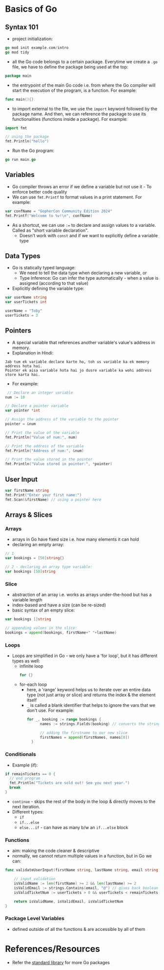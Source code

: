 # Basics of Go

## Syntax 101

- project initialization: 
```go
go mod init example.com/intro
go mod tidy
```
- all the Go code belongs to a certain package. Everytime we create a `.go` file, we have to define the package being used at the top:
```go
package main
```
- the entrypoint of the main Go code i.e. from where the Go compiler will start the execution of the program, is a function. For example:
```go
func main(){}
```
- to import external to the file, we use the `import` keyword followed by the package name. And then, we can reference the package to use its functionalities (functions inside a package). For example:
```go
import fmt

// using the package
fmt.Println("hello")
```
- Run the Go program: 
```go
go run main.go
```

## Variables

- Go compiler throws an error if we define a variable but not use it - To enforce better code quality
- We can use `fmt.Printf` to format values in a print statement. For example:
```go
var confName = "GopherCon Community Edition 2024"
fmt.Printf("Welcome to %v!\n", confName)
```
- As a shortcut, we can use `:=` to declare and assign values to a variable. Called as "short variable declaration".
  - Doesn't work with `const` and if we want to explicitly define a variable type

## Data Types

- Go is statically typed language:
  - We need to tell the data type when declaring a new variable, or
  - Type Inference: Go can infer the type automatically - when a value is assigned (according to that value)
- Explicitly defining the variable type:
```go
var userName string
var userTickets int

userName = "Toby"
userTickets = 3
```

## Pointers

- A special variable that references another variable's value's address in memory.
- Explanation in Hindi:
```text
Jab tum ek variable declare karte ho, toh us variable ka ek memory address hota hai. 
Pointer ek aisa variable hota hai jo dusre variable ka wohi address store karta hai.
```
- For example:
```go
 // Declare an integer variable
num := 10

// Declare a pointer variable
var pointer *int

// Assign the address of the variable to the pointer
pointer = &num

// Print the value of the variable
fmt.Println("Value of num:", num)

// Print the address of the variable
fmt.Println("Address of num:", &num)

// Print the value stored in the pointer
fmt.Println("Value stored in pointer:", *pointer)
```
## User Input

```go
var firstName string
fmt.Print("Enter your first name:")
fmt.Scan(&firstName) // using a pointer here
```

## Arrays & Slices

### Arrays

- arrays in Go have fixed size i.e. how many elements it can hold
- declaring an empty array:
```go
// 1
var bookings = [50]string{}

// 2 - declaring an array type variable:
var bookings [50]string
```

### Slice

- abstraction of an array i.e. works as arrays under-the-hood but has a variable length
- index-based and have a size (can be re-sized)
- basic syntax of an empty slice:
```go
var bookings []string

// appending values in the slice:
bookings = append(bookings, firstName+" "+lastName)
```

### Loops
- Loops are simplified in Go - we only have a 'for loop', but it has different types as well:
  - infinite loop
    ```go
    for {}
    ```
  - for-each loop
    - here, a 'range' keyword helps us to iterate over an entire data type (not just array or slice) and returns the index & the element itself
    - `_` is called a blank identifier that helps to ignore the vars that we don't use. For example:
      ```go
      for _, booking := range bookings {
			names := strings.Fields(booking) // converts the string name into a slice (elements separated by ',')

			// adding the firstname to our new slice
			firstNames = append(firstNames, names[0])
		}
      ```
    
### Conditionals

- Example (if):
```go
if remainTickets == 0 {
  // end program
  fmt.Println("Tickets are sold out! See you next year.")
  break
}
```
- `continue` - skips the rest of the body in the loop & directly moves to the next iteration.
- Different types:
  - `if`
  - `if...else`
  - `else...if` - can have as many b/w an `if...else` block

### Functions

- aim: making the code cleaner & descriptive
- normally, we cannot return multiple values in a function, but in Go we can:
```go
func validateUserInput(firstName string, lastName string, email string, userTickets uint) (bool, bool, bool) {

	// input validation
	isValidName := len(firstName) >= 2 && len(lastName) >= 2
	isValidEmail := strings.Contains(email, "@") // gives back boolean result
	isValidTicketNum := userTickets > 0 && userTickets < remainTickets

	return isValidName, isValidEmail, isValidTicketNum
}
```

### Package Level Variables

- defined outside of all the functions & are accessible by all of them

# References/Resources

- Refer the [standard library](https://pkg.go.dev/std) for more Go packages